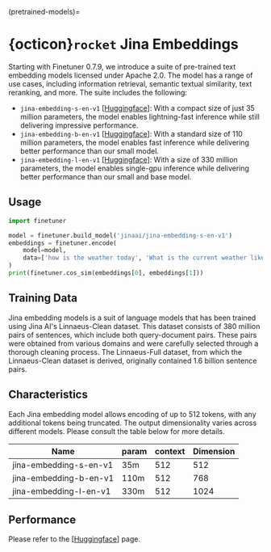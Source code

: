 (pretrained-models)=
# {octicon}`rocket` Jina Embeddings

Starting with Finetuner 0.7.9,
we introduce a suite of pre-trained text embedding models licensed under Apache 2.0.
The model has a range of use cases, including information retrieval, semantic textual similarity, text reranking, and more.
The suite includes the following:

- `jina-embedding-s-en-v1` [[Huggingface](jinaai/jina-embedding-s-en-v1)]: With a compact size of just 35 million parameters, the model enables lightning-fast inference while still delivering impressive performance.
- `jina-embedding-b-en-v1` [[Huggingface](jinaai/jina-embedding-b-en-v1)]: With a standard size of 110 million parameters, the model enables fast inference while delivering better performance than our small model.
- `jina-embedding-l-en-v1` [[Huggingface](jinaai/jina-embedding-l-en-v1)]: With a size of 330 million parameters, the model enables single-gpu inference while delivering better performance than our small and base model.

## Usage

```python
import finetuner

model = finetuner.build_model('jinaai/jina-embedding-s-en-v1')
embeddings = finetuner.encode(
    model=model,
    data=['how is the weather today', 'What is the current weather like today?']
)
print(finetuner.cos_sim(embeddings[0], embeddings[1]))
```

## Training Data

Jina embedding models is a suit of language models that has been trained using Jina AI's Linnaeus-Clean dataset.
This dataset consists of 380 million pairs of sentences, which include both query-document pairs.
These pairs were obtained from various domains and were carefully selected through a thorough cleaning process.
The Linnaeus-Full dataset, from which the Linnaeus-Clean dataset is derived, originally contained 1.6 billion sentence pairs.

## Characteristics

Each Jina embedding model allows encoding of up to 512 tokens,
with any additional tokens being truncated.
The output dimensionality varies across different models.
Please consult the table below for more details.

|Name|param    |context| Dimension |
|------------------------------|-----|------|-----------|
|jina-embedding-s-en-v1|35m      |512| 512       |
|jina-embedding-b-en-v1|110m      |512| 768       |
|jina-embedding-l-en-v1|330m      |512| 1024      |

## Performance

Please refer to the [[Huggingface](jinaai/jina-embedding-s-en-v1)] page.
